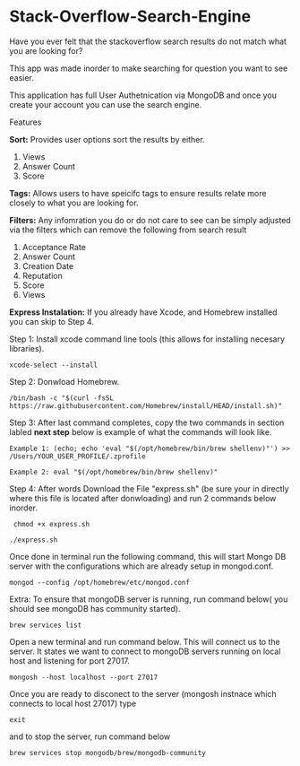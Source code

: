 # Stack-Overflow-Search-Engine
Have you ever felt that the stackoverflow search results do not match what you are looking for? 

This app was made inorder to make searching for question you want to see easier. 

This application has full User Authetnication via MongoDB and once you create your account you can use the search engine. 

Features

**Sort:** Provides user options sort the results by either. 

  1. Views
  2. Answer Count
  3. Score

**Tags:** Allows users to have speicifc tags to ensure results relate more closely to what you are looking for. 

**Filters:** Any infomration you do or do not care to see can be simply adjusted via the filters which can remove the following from search result 
  1. Acceptance Rate
  2. Answer Count
  3. Creation Date
  4. Reputation
  5. Score
  6. Views

**Express Instalation:** If you already have Xcode, and Homebrew installed you can skip to Step 4.

Step 1: Install xcode command line tools (this allows for installing necesary libraries).

```xcode-select --install ```

Step 2: Donwload Homebrew.

``` /bin/bash -c "$(curl -fsSL https://raw.githubusercontent.com/Homebrew/install/HEAD/install.sh)" ```


Step 3: After last command completes, copy the two commands in section labled **next step** below is example of what the commands will look like.

```Example 1: (echo; echo 'eval "$(/opt/homebrew/bin/brew shellenv)"') >> /Users/YOUR_USER_PROFILE/.zprofile```

```Example 2: eval "$(/opt/homebrew/bin/brew shellenv)"```


Step 4: After words Download the File "express.sh" (be sure your in directly where this file is located after donwloading) and run 2 commands below inorder.

``` chmod +x express.sh```


```./express.sh``` 

Once done in terminal run the following command, this will start Mongo DB server with the configurations which are already setup in mongod.conf.


```mongod --config /opt/homebrew/etc/mongod.conf```

Extra: To ensure that mongoDB server is running,  run command below( you should see mongoDB has community started).

```brew services list```


Open a new terminal and run command below. This will connect us to the server. It states we want to connect to mongoDB servers running on local host and listening for port 27017.

```mongosh --host localhost --port 27017 ```

Once you are ready to disconect to the server (mongosh instnace which connects to local host 27017) type 

```exit```

and to stop the server, run command below 

```brew services stop mongodb/brew/mongodb-community```









  





